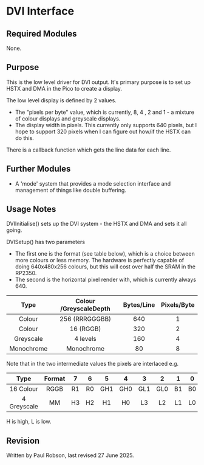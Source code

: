 # DVI Interface

## Required Modules 

None.

## Purpose

This is the low level driver for DVI output. It's primary purpose is to set up HSTX and DMA in the Pico to create a display.

The low level display is defined by 2 values. 

- The "pixels per byte" value, which is currently, 8, 4 , 2 and 1 - a mixture of colour displays and greyscale displays.
- The display width in pixels. This currently only supports 640 pixels, but I hope to support 320 pixels when I can figure out how/if the HSTX can do this.

There is a callback function which gets the line data for each line.

## Further Modules

- A 'mode' system that provides a mode selection interface and management of things like double buffering.

## Usage Notes

DVIInitialise() sets up the DVI system - the HSTX and DMA and sets it all going.

DVISetup() has two parameters 

- The first one is the format (see table below), which is a choice between more colours or less memory. The hardware is perfectly capable of doing 640x480x256 colours, but this will cost over half the SRAM in the RP2350.
- The second is the horizontal pixel render with, which is currently always 640.

|    Type    | Colour /GreyscaleDepth | Bytes/Line | Pixels/Byte |
| :--------: | :--------------------: | :--------: | :---------: |
|   Colour   |     256 (RRRGGGBB)     |    640     |      1      |
|   Colour   |       16 (RGGB)        |    320     |      2      |
| Greyscale  |        4 levels        |    160     |      4      |
| Monochrome |       Monochrome       |     80     |      8      |

Note that in the two intermediate values the pixels are interlaced e.g.

|    Type     | Format |  7   |  6   |  5   |  4   |  3   |  2   |  1   |  0   |
| :---------: | :----: | :--: | :--: | :--: | :--: | :--: | :--: | :--: | :--: |
|  16 Colour  |  RGGB  |  R1  |  R0  | GH1  | GH0  | GL1  | GL0  |  B1  |  B0  |
| 4 Greyscale |   MM   |  H3  |  H2  |  H1  |  H0  |  L3  |  L2  |  L1  |  L0  |

H is high, L is low. 

## Revision

Written by Paul Robson, last revised 27 June 2025.







